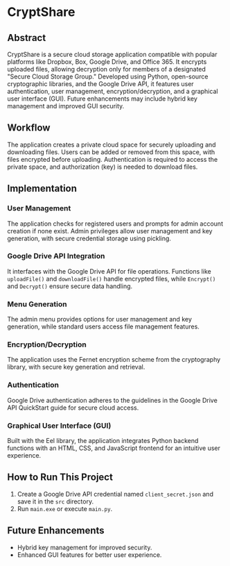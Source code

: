 # CryptShare

## Abstract
CryptShare is a secure cloud storage application compatible with popular platforms like Dropbox, Box, Google Drive, and Office 365. It encrypts uploaded files, allowing decryption only for members of a designated "Secure Cloud Storage Group." Developed using Python, open-source cryptographic libraries, and the Google Drive API, it features user authentication, user management, encryption/decryption, and a graphical user interface (GUI). Future enhancements may include hybrid key management and improved GUI security.

## Workflow
The application creates a private cloud space for securely uploading and downloading files. Users can be added or removed from this space, with files encrypted before uploading. Authentication is required to access the private space, and authorization (key) is needed to download files.

## Implementation

### User Management
The application checks for registered users and prompts for admin account creation if none exist. Admin privileges allow user management and key generation, with secure credential storage using pickling.

### Google Drive API Integration
It interfaces with the Google Drive API for file operations. Functions like `uploadFile()` and `downloadFile()` handle encrypted files, while `Encrypt()` and `Decrypt()` ensure secure data handling.

### Menu Generation
The admin menu provides options for user management and key generation, while standard users access file management features.

### Encryption/Decryption
The application uses the Fernet encryption scheme from the cryptography library, with secure key generation and retrieval.

### Authentication
Google Drive authentication adheres to the guidelines in the Google Drive API QuickStart guide for secure cloud access.

### Graphical User Interface (GUI)
Built with the Eel library, the application integrates Python backend functions with an HTML, CSS, and JavaScript frontend for an intuitive user experience.

## How to Run This Project
1. Create a Google Drive API credential named `client_secret.json` and save it in the `src` directory.
2. Run `main.exe` or execute `main.py`.

## Future Enhancements
- Hybrid key management for improved security.
- Enhanced GUI features for better user experience.
